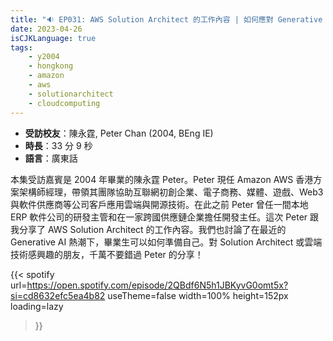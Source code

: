 ```yaml
---
title: "🔉 EP031: AWS Solution Architect 的工作內容 | 如何應對 Generative AI 的熱潮"
date: 2023-04-26
isCJKLanguage: true
tags:
    - y2004
    - hongkong
    - amazon
    - aws
    - solutionarchitect
    - cloudcomputing
---
```


- **受訪校友**：陳永霆, Peter Chan (2004, BEng IE)
- **時長**：33 分 9 秒
- **語言**：廣東話

<!--more-->

本集受訪嘉賓是 2004 年畢業的陳永霆 Peter。Peter 現任 Amazon AWS 香港方案架構師經理，帶領其團隊協助互聯網初創企業、電子商務、媒體、遊戲、Web3 與軟件供應商等公司客戶應用雲端與開源技術。在此之前 Peter 曾任一間本地 ERP 軟件公司的研發主管和在一家跨國供應鏈企業擔任開發主任。這次 Peter 跟我分享了 AWS Solution Architect 的工作內容。我們也討論了在最近的 Generative AI 熱潮下，畢業生可以如何準備自己。對 Solution Architect 或雲端技術感興趣的朋友，千萬不要錯過 Peter 的分享！

{{< spotify 
  url=https://open.spotify.com/episode/2QBdf6N5h1JBKyvG0omt5x?si=cd8632efc5ea4b82
  useTheme=false
  width=100%
  height=152px
  loading=lazy
>}}
